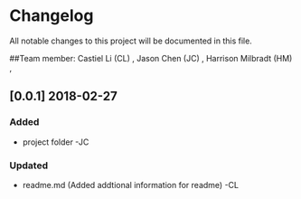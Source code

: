 # Changelog
All notable changes to this project will be documented in this file.

##Team member: Castiel Li (CL) , Jason Chen (JC) , Harrison Milbradt (HM) ,

## [0.0.1] 2018-02-27
### Added
* project folder -JC
### Updated
* readme.md (Added addtional information for readme) -CL